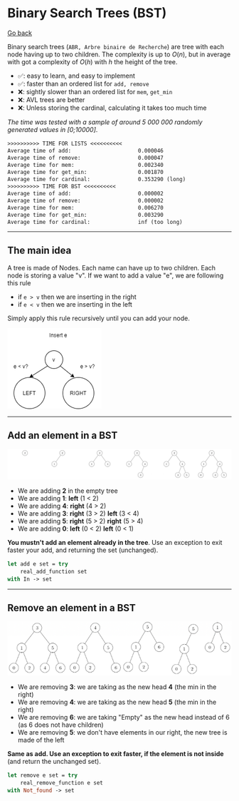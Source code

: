 # Binary Search Trees (BST)

[Go back](../index.md#data-structures)

Binary search trees (`ABR, Arbre binaire de Recherche`) are tree with each node having up to two children. The complexity is up to $O(n)$, but in average with got a complexity of $O(h)$ with $h$ the height of the tree.

* ✅: easy to learn, and easy to implement
* ✅: faster than an ordered list for `add, remove`
* ❌: sightly slower than an ordered list for `mem`, `get_min`
* ❌: AVL trees are better
* ❌: Unless storing the cardinal, calculating it takes too much time

*The time was tested with a sample of around 5 000 000 randomly generated values in [0;10000]*.

```none
>>>>>>>>>> TIME FOR LISTS <<<<<<<<<<
Average time of add:                     0.000046
Average time of remove:                  0.000047
Average time for mem:                    0.002340
Average time for get_min:                0.001870
Average time for cardinal:               0.353290 (long)
>>>>>>>>>> TIME FOR BST <<<<<<<<<<
Average time of add:                     0.000002
Average time of remove:                  0.000002
Average time for mem:                    0.006270
Average time for get_min:                0.003290
Average time for cardinal:               inf (too long)
```

<hr class="sl">

## The main idea

A tree is made of Nodes. Each name can have up to two children. Each node is storing a value "v". If we want to add a value "e", we are following this rule

* if `e > v` then we are inserting in the right
* if `e < v` then we are inserting in the left

Simply apply this rule recursively until you can add your node.

![Bst example](images/bst/bst.png)

<hr class="sl">

## Add an element in a BST

<div class="mt-3">

![BST add](images/bst/add.png)
</div>

* We are adding **2** in the empty tree
* We are adding **1**: **left** (1 < 2)
* We are adding **4**: **right** (4 > 2)
* We are adding **3**: **right** (3 > 2) **left** (3 < 4)
* We are adding **5**: **right** (5 > 2) **right** (5 > 4)
* We are adding **0**: **left** (0 < 2) **left** (0 < 1)

**You mustn't add an element already in the tree**. Use an exception to exit faster your add, and returning the set (unchanged).
```ocaml
let add e set = try
	real_add_function set
with In -> set
```

<hr class="sr">

## Remove an element in a BST

<div class="mt-3">

![BST add](images/bst/remove.png)
</div>

* We are removing **3**: we are taking as the new head **4** (the min in the right)
* We are removing **4**: we are taking as the new head **5** (the min in the right)
* We are removing **6**: we are taking "Empty" as the new head instead of 6 (as 6 does not have children)
* We are removing **5**: we don't have elements in our right, the new tree is made of the left

**Same as add. Use an exception to exit faster, if the element is not inside** (and return the unchanged set).
```ocaml
let remove e set = try
	real_remove_function e set
with Not_found -> set
```